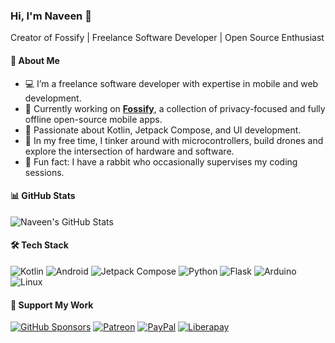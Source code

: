 ### Hi, I'm Naveen 👋

Creator of Fossify | Freelance Software Developer | Open Source Enthusiast

#### 📝 About Me

- 💻 I’m a freelance software developer with expertise in mobile and web development.
- 🌱 Currently working on [**Fossify**](https://github.com/FossifyOrg), a collection of privacy-focused and fully offline open-source
  mobile apps.
- 🎨 Passionate about Kotlin, Jetpack Compose, and UI development.
- 🚀 In my free time, I tinker around with microcontrollers, build drones and explore the
  intersection of hardware and software.
- 🐇 Fun fact: I have a rabbit who occasionally supervises my coding sessions.

#### 📊 GitHub Stats

![Naveen's GitHub Stats](https://github-readme-stats.vercel.app/api?username=naveensingh&show_icons=true&theme=apprentice&border_radius=16)

#### 🛠️ Tech Stack

![Kotlin](https://img.shields.io/badge/-Kotlin-7F52FF?logo=kotlin&logoColor=white)
![Android](https://img.shields.io/badge/-Android-121212?logo=android&logoColor=3DDC84)
![Jetpack Compose](https://img.shields.io/badge/-Jetpack%20Compose-3DDC84?logo=android&logoColor=white)
![Python](https://img.shields.io/badge/-Python-3776AB?logo=python&logoColor=white)
![Flask](https://img.shields.io/badge/-Flask-202020?logo=flask&logoColor=white)
![Arduino](https://img.shields.io/badge/-Arduino-00979D?logo=arduino&logoColor=white)
![Linux](https://img.shields.io/badge/-Linux-FFD700?logo=linux&logoColor=black)

#### 💖 Support My Work

[![GitHub Sponsors](https://img.shields.io/badge/GitHub%20Sponsors-Support-red?logo=github&logoColor=white)](https://github.com/sponsors/naveensingh) [![Patreon](https://img.shields.io/badge/Patreon-Support-orange?logo=patreon&logoColor=white)](https://patreon.com/naveen3singh) [![PayPal](https://img.shields.io/badge/PayPal-Donate-blue?logo=paypal&logoColor=white)](https://paypal.me/naveen3singh) [![Liberapay](https://img.shields.io/badge/Liberapay-Donate-yellow)](https://liberapay.com/naveensingh)  


